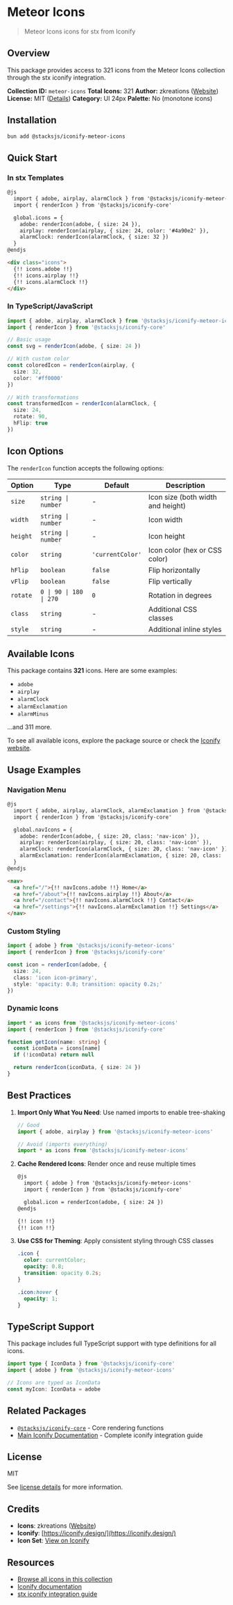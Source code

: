 # Meteor Icons

> Meteor Icons icons for stx from Iconify

## Overview

This package provides access to 321 icons from the Meteor Icons collection through the stx iconify integration.

**Collection ID:** `meteor-icons`
**Total Icons:** 321
**Author:** zkreations ([Website](https://github.com/zkreations/icons))
**License:** MIT ([Details](https://github.com/zkreations/icons/blob/main/LICENSE))
**Category:** UI 24px
**Palette:** No (monotone icons)

## Installation

```bash
bun add @stacksjs/iconify-meteor-icons
```

## Quick Start

### In stx Templates

```html
@js
  import { adobe, airplay, alarmClock } from '@stacksjs/iconify-meteor-icons'
  import { renderIcon } from '@stacksjs/iconify-core'

  global.icons = {
    adobe: renderIcon(adobe, { size: 24 }),
    airplay: renderIcon(airplay, { size: 24, color: '#4a90e2' }),
    alarmClock: renderIcon(alarmClock, { size: 32 })
  }
@endjs

<div class="icons">
  {!! icons.adobe !!}
  {!! icons.airplay !!}
  {!! icons.alarmClock !!}
</div>
```

### In TypeScript/JavaScript

```typescript
import { adobe, airplay, alarmClock } from '@stacksjs/iconify-meteor-icons'
import { renderIcon } from '@stacksjs/iconify-core'

// Basic usage
const svg = renderIcon(adobe, { size: 24 })

// With custom color
const coloredIcon = renderIcon(airplay, {
  size: 32,
  color: '#ff0000'
})

// With transformations
const transformedIcon = renderIcon(alarmClock, {
  size: 24,
  rotate: 90,
  hFlip: true
})
```

## Icon Options

The `renderIcon` function accepts the following options:

| Option | Type | Default | Description |
|--------|------|---------|-------------|
| `size` | `string \| number` | - | Icon size (both width and height) |
| `width` | `string \| number` | - | Icon width |
| `height` | `string \| number` | - | Icon height |
| `color` | `string` | `'currentColor'` | Icon color (hex or CSS color) |
| `hFlip` | `boolean` | `false` | Flip horizontally |
| `vFlip` | `boolean` | `false` | Flip vertically |
| `rotate` | `0 \| 90 \| 180 \| 270` | `0` | Rotation in degrees |
| `class` | `string` | - | Additional CSS classes |
| `style` | `string` | - | Additional inline styles |

## Available Icons

This package contains **321** icons. Here are some examples:

- `adobe`
- `airplay`
- `alarmClock`
- `alarmExclamation`
- `alarmMinus`

...and 311 more.

To see all available icons, explore the package source or check the [Iconify website](https://icon-sets.iconify.design/meteor-icons/).

## Usage Examples

### Navigation Menu

```html
@js
  import { adobe, airplay, alarmClock, alarmExclamation } from '@stacksjs/iconify-meteor-icons'
  import { renderIcon } from '@stacksjs/iconify-core'

  global.navIcons = {
    adobe: renderIcon(adobe, { size: 20, class: 'nav-icon' }),
    airplay: renderIcon(airplay, { size: 20, class: 'nav-icon' }),
    alarmClock: renderIcon(alarmClock, { size: 20, class: 'nav-icon' }),
    alarmExclamation: renderIcon(alarmExclamation, { size: 20, class: 'nav-icon' })
  }
@endjs

<nav>
  <a href="/">{!! navIcons.adobe !!} Home</a>
  <a href="/about">{!! navIcons.airplay !!} About</a>
  <a href="/contact">{!! navIcons.alarmClock !!} Contact</a>
  <a href="/settings">{!! navIcons.alarmExclamation !!} Settings</a>
</nav>
```

### Custom Styling

```typescript
import { adobe } from '@stacksjs/iconify-meteor-icons'
import { renderIcon } from '@stacksjs/iconify-core'

const icon = renderIcon(adobe, {
  size: 24,
  class: 'icon icon-primary',
  style: 'opacity: 0.8; transition: opacity 0.2s;'
})
```

### Dynamic Icons

```typescript
import * as icons from '@stacksjs/iconify-meteor-icons'
import { renderIcon } from '@stacksjs/iconify-core'

function getIcon(name: string) {
  const iconData = icons[name]
  if (!iconData) return null

  return renderIcon(iconData, { size: 24 })
}
```

## Best Practices

1. **Import Only What You Need**: Use named imports to enable tree-shaking
   ```typescript
   // Good
   import { adobe, airplay } from '@stacksjs/iconify-meteor-icons'

   // Avoid (imports everything)
   import * as icons from '@stacksjs/iconify-meteor-icons'
   ```

2. **Cache Rendered Icons**: Render once and reuse multiple times
   ```html
   @js
     import { adobe } from '@stacksjs/iconify-meteor-icons'
     import { renderIcon } from '@stacksjs/iconify-core'

     global.icon = renderIcon(adobe, { size: 24 })
   @endjs

   {!! icon !!}
   {!! icon !!}
   ```

3. **Use CSS for Theming**: Apply consistent styling through CSS classes
   ```css
   .icon {
     color: currentColor;
     opacity: 0.8;
     transition: opacity 0.2s;
   }

   .icon:hover {
     opacity: 1;
   }
   ```

## TypeScript Support

This package includes full TypeScript support with type definitions for all icons.

```typescript
import type { IconData } from '@stacksjs/iconify-core'
import { adobe } from '@stacksjs/iconify-meteor-icons'

// Icons are typed as IconData
const myIcon: IconData = adobe
```

## Related Packages

- [`@stacksjs/iconify-core`](../iconify-core) - Core rendering functions
- [Main Iconify Documentation](../../docs/iconify.md) - Complete iconify integration guide

## License

MIT

See [license details](https://github.com/zkreations/icons/blob/main/LICENSE) for more information.

## Credits

- **Icons**: zkreations ([Website](https://github.com/zkreations/icons))
- **Iconify**: [https://iconify.design/](https://iconify.design/)
- **Icon Set**: [View on Iconify](https://icon-sets.iconify.design/meteor-icons/)

## Resources

- [Browse all icons in this collection](https://icon-sets.iconify.design/meteor-icons/)
- [Iconify documentation](https://iconify.design/docs/)
- [stx iconify integration guide](../../docs/iconify.md)
